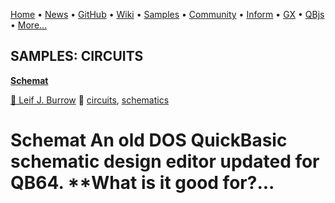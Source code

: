 [Home](https://qb64.com) • [News](../news.md) • [GitHub](https://github.com/QB64Official/qb64) • [Wiki](https://github.com/QB64Official/qb64/wiki) • [Samples](../samples.md) • [Community](../community.md) • [Inform](../inform.md) • [GX](../gx.md) • [QBjs](../qbjs.md) • [More...](../more.md)

## SAMPLES: CIRCUITS

**[Schemat](schemat/index.md)**

[🐝 Leif J. Burrow](leif-j.-burrow.md) 🔗 [circuits](circuits.md), [schematics](schematics.md)

# Schemat An old DOS QuickBasic schematic design editor updated for QB64.  **What is it good for?...
